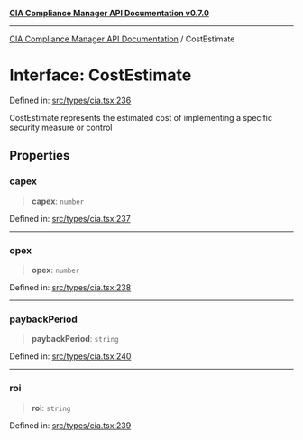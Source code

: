 [**CIA Compliance Manager API Documentation v0.7.0**](../README.md)

***

[CIA Compliance Manager API Documentation](../globals.md) / CostEstimate

# Interface: CostEstimate

Defined in: [src/types/cia.tsx:236](https://github.com/Hack23/cia-compliance-manager/blob/main/src/types/cia.tsx#L236)

CostEstimate represents the estimated cost of implementing
a specific security measure or control

## Properties

### capex

> **capex**: `number`

Defined in: [src/types/cia.tsx:237](https://github.com/Hack23/cia-compliance-manager/blob/main/src/types/cia.tsx#L237)

***

### opex

> **opex**: `number`

Defined in: [src/types/cia.tsx:238](https://github.com/Hack23/cia-compliance-manager/blob/main/src/types/cia.tsx#L238)

***

### paybackPeriod

> **paybackPeriod**: `string`

Defined in: [src/types/cia.tsx:240](https://github.com/Hack23/cia-compliance-manager/blob/main/src/types/cia.tsx#L240)

***

### roi

> **roi**: `string`

Defined in: [src/types/cia.tsx:239](https://github.com/Hack23/cia-compliance-manager/blob/main/src/types/cia.tsx#L239)
